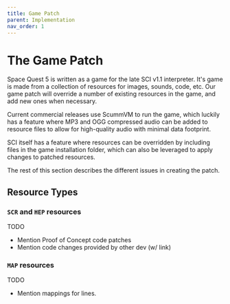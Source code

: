 ```yaml
---
title: Game Patch
parent: Implementation
nav_order: 1
---
```


# The Game Patch

Space Quest 5 is written as a game for the late SCI v1.1 interpreter. It's game
is made from a collection of resources for images, sounds, code, etc. Our game
patch will override a number of existing resources in the game, and add new
ones when necessary.

Current commercial releases use ScummVM to run the game, which luckily has a
feature where MP3 and OGG compressed audio can be added to resource files to allow for high-quality audio with minimal data footprint.

SCI itself has a feature where resources can be overridden by including files in the game installation folder, which can also be leveraged to apply changes to patched resources.

The rest of this section describes the different issues in creating the patch.

## Resource Types

### `SCR` and `HEP` resources

TODO

- Mention Proof of Concept code patches
- Mention code changes provided by other dev (w/ link)

### `MAP` resources

TODO

- Mention mappings for lines.

